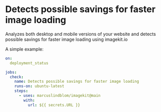 # Detects possible savings for faster image loading

Analyzes both desktop and mobile versions of your website and detects possible savings for faster image loading using imagekit.io

A simple example:

```yml
on:
  deployment_status

jobs:
  check:
    name: Detects possible savings for faster image loading
    runs-on: ubuntu-latest
    steps:
      - uses: marcuslindblom/imagekit@main
        with:
          url: ${{ secrets.URL }}
```

